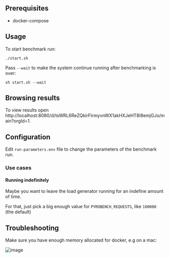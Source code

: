 ## Prerequisites
* docker-compose

## Usage

To start benchmark run:
```
./start.sh
```


Pass `--wait` to make the system continue running after benchmarking is over:
```
sh start.sh --wait
```


## Browsing results
To view results open http://localhost:8080/d/tsWRL6ReZQkirFirmyvnWX1akHXJeHT8I8emjGJo/main?orgId=1.

## Configuration
Edit `run-parameters.env` file to change the parameters of the benchmark run.

### Use cases

#### Running indefinitely
Maybe you want to leave the load generator running for an indefine amount of time.

For that, just pick a big enough value for `PYROBENCH_REQUESTS`, like `100000` (the default)


## Troubleshooting

Make sure you have enough memory allocated for docker, e.g on a mac:

![image](https://user-images.githubusercontent.com/662636/128406795-f4a50e4b-03d7-4eed-a637-45f0c638a16b.png)
